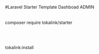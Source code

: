 #Laravel Starter Template Dashboad ADMIN
<br><br><br>
composer require tokalink/starter

<br><br><br>
tokalink:install